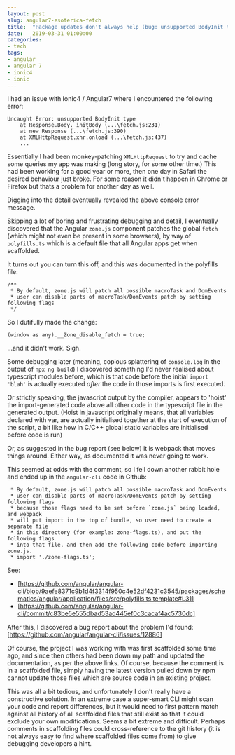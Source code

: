 ```yaml
---
layout: post
slug: angular7-esoterica-fetch
title:  "Package updates don't always help (bug: unsupported BodyInit type)"
date:   2019-03-31 01:00:00
categories:
- tech
tags:
- angular
- angular 7
- ionic4
- ionic
---
```



I had an issue with Ionic4 / Angular7 where I encountered the following error:

```
Uncaught Error: unsupported BodyInit type
    at Response.Body._initBody (...\fetch.js:231)
    at new Response (...\fetch.js:390)
    at XMLHttpRequest.xhr.onload (...\fetch.js:437)
    ...
```

Essentially I had been monkey-patching `XMLHttpRequest` to try and cache some queries my app was making (long story, for some other time.)   This had been working for a good year or more, then one day in Safari the desired behaviour just broke. For some reason it didn't happen in Chrome or Firefox but thats a problem for another day as well.

Digging into the detail eventually revealed the above console error message.

Skipping a lot of boring and frustrating debugging and detail, I eventually discovered that the Angular `zone.js` component patches the global `fetch` (which might not even be present in some browsers), by way of `polyfills.ts` which is a default file that all Angular apps get when scaffolded.

It turns out you can turn this off, and this was documented in the polyfills file:

```
/**
 * By default, zone.js will patch all possible macroTask and DomEvents
 * user can disable parts of macroTask/DomEvents patch by setting following flags
 */
```

So I dutifully made the change:
```
(window as any).__Zone_disable_fetch = true;
```

...and it didn't work. Sigh.

Some debugging later (meaning, copious splattering of `console.log` in the output of `npx ng build`) I discovered something I'd never realised about typescript modules before, which is that code before the initial `import 'blah'` is actually executed _after_ the code in those imports is first executed.

Or strictly speaking, the javascript output by the compiler, appears to 'hoist' the import-generated code above all other code in the typescript file in the generated output. (Hoist in javascript originally means, that all variables declared with var, are actually initialised together at the start of execution of the script, a bit like how in C/C++ global static variables are initialised before code is run)

Or, as suggested in the bug report (see below) it is webpack that moves things around. Either way, as documented it was never going to work.

This seemed at odds with the comment, so I fell down another rabbit hole and ended up in the `angular-cli` code in Github:
```
 * By default, zone.js will patch all possible macroTask and DomEvents
 * user can disable parts of macroTask/DomEvents patch by setting following flags
 * because those flags need to be set before `zone.js` being loaded, and webpack
 * will put import in the top of bundle, so user need to create a separate file
 * in this directory (for example: zone-flags.ts), and put the following flags
 * into that file, and then add the following code before importing zone.js.
 * import './zone-flags.ts';
```

See:
- [https://github.com/angular/angular-cli/blob/9aefe8371c9b1d4f3314f950c4e52df4231c3545/packages/schematics/angular/application/files/src/polyfills.ts.template#L31]
- [https://github.com/angular/angular-cli/commit/c83be5e555dbad53ad445ef0c3cacaf4ac5730dc]

After this, I discovered a bug report about the problem I'd found: [https://github.com/angular/angular-cli/issues/12886]

Of course, the project I was working with was first scaffolded some time ago, and since then others had been down my path and updated the documentation, as per the above links. Of course, because the comment is in a scaffolded file, simply having the latest version pulled down by npm cannot update those files which are source code in an existing project.

This was all a bit tedious, and unfortunately I don't really have a constructive solution. In an extreme case a super-smart CLI might scan your code and report differences, but it would need to first pattern match against all history of all scaffolded files that still exist so that it could exclude your own modifications. Seems a bit extreme and difficult.
Perhaps comments in scaffolding files could cross-reference to the git history (it is not always easy to find where scaffolded files come from) to give debugging developers a hint.
